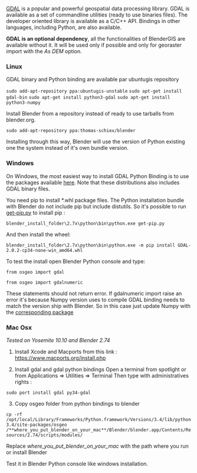 [GDAL](http://gdal.org/) is a popular and powerful geospatial data processing library. GDAL is available as a set of commandline utilities (ready to use binaries files). The developer oriented library is available as a C/C++ API. Bindings in other languages, including Python, are also available.

**GDAL is an optional dependency**, all the functionalities of BlenderGIS are available without it. It will be used only if possible and only for georaster import with the *As DEM* option.

### Linux

GDAL binary and Python binding are available par ubuntugis repository

`sudo add-apt-repository ppa:ubuntugis-unstable`
`sudo apt-get install gdal-bin`
`sudo apt-get install python3-gdal`
`sudo apt-get install python3-numpy`

Install Blender from a repository instead of ready to use tarballs from blender.org.

`sudo add-apt-repository ppa:thomas-schiex/blender`

Installing through this way, Blender will use the version of Python existing one the system instead of it's own bundle version.


### Windows

On Windows, the most easiest way to install GDAL Python Binding is to use the packages available [here](http://www.lfd.uci.edu/~gohlke/pythonlibs/#gdal). Note that these distributions also includes GDAL binary files.

You need pip to install *.whl package files. The Python installation bundle with Blender do not include pip but include distutils. So it's possible to run [get-pip.py](https://bootstrap.pypa.io/get-pip.py) to install pip :

`blender_install_folder\2.7x\python\bin\python.exe get-pip.py`

And then install the wheel:

`blender_install_folder\2.7x\python\bin\python.exe -m pip install GDAL-2.0.2-cp34-none-win_amd64.whl`

To test the install open Blender Python console and type:

`from osgeo import gdal`

`from osgeo import gdalnumeric`

These statements should not return error. If gdalnumeric import raise an error it's because Numpy version uses to compile GDAL binding needs to match the version ship with Blender. So in this case just update Numpy with the [corresponding package](http://www.lfd.uci.edu/~gohlke/pythonlibs/#numpy)


### Mac Osx

*Tested on Yosemite 10.10 and Blender 2.74*

1) Install Xcode and Macports from this link :
 https://www.macports.org/install.php

2) Install gdal and gdal python bindings
Open a terminal from spotlight or from Applications => Utilities => Terminal
Then type with administratives rights :

`sudo port install gdal py34-gdal`

3) Copy osgeo folder from python bindings to blender

`cp -rf /opt/local/Library/Frameworks/Python.framework/Versions/3.4/lib/python3.4/site-packages/osgeo /**where_you_put_blender_on_your_mac**/Blender/blender.app/Contents/Resources/2.74/scripts/modules/`

Replace *where_you_put_blender_on_your_mac* with the path where you run or install Blender

Test it in Blender Python console like windows installation.
